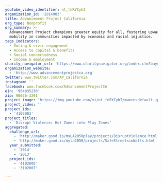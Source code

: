 ```yaml
---
youtube_video_identifier: nt_fnRYCyhI
organization_id: '2014003'
title: Advancement Project California
org_type: Nonprofit
org_summary: >-
  Advancement Project champions greater equity for all, fostering upward
  mobility in communities impacted by economic and racial injustice.
tags_indicators:
  - Voting & civic engagement
  - Access to capital & benefits
  - Social connectedness
  - Income & employment
charity_navigator_url: 'https://www.charitynavigator.org/index.cfm?bay=search.profile&ein=954835230'
organization_website:
  - 'http://www.advancementprojectca.org'
twitter: www.twitter.com/AP_California
instagram: ''
facebook: www.facebook.com/AdvancementProjectCA
ein: '954835230'
zip: 90026-3291
project_image: 'https://img.youtube.com/vi/nt_fnRYCyhI/maxresdefault.jpg'
project_video: ''
project_ids:
  - '4102003'
project_titles:
  - 'Disrupt Violence: Hot Zones into Play Zones'
aggregated:
  challenge_url:
    - 'http://maker.good.is/myLA2050play/projects/DisruptViolence.html'
    - 'http://maker.good.is/myla2050/projects/SafeStreetsinWatts.html'
  year_submitted:
    - '2014'
    - '2013'
  project_ids:
    - '4102005'
    - '3102007'

---
```

